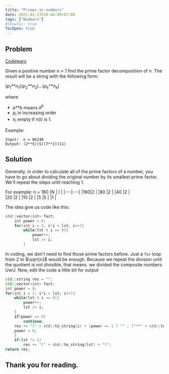 ```yaml
---
title: "Primes in numbers"
date: 2021-01-23T20:46:09+07:00
tags: ["Numbers"]
#ShowToc: true
TocOpen: true
---
```

## Problem
[Codewars](https://www.codewars.com/kata/54d512e62a5e54c96200019e)

Given a positive number n > 1 find the prime factor decomposition of n. The result will be a string with the following form:

($p_1$\*\*$n_1$)($p_2$\*\*$n_2$)...($p_k$\*\*$n_k$)

where 
- a**b means $a^b$
- $p_i$ in increasing order
- $n_i$ empty if n(i) is 1.

Example: 
```
Input:  n = 86240 
Output: (2**5)(5)(7**2)(11)
```
## Solution
Generally, in order to calculate all of the prime factors of a number, you have to go about dividing the original number by its smallest prime factor. We'll repeat the steps until reaching 1.

For example: n = 160
|N  | I |
|---|---|
|160|2  |
|80 |2  |
|40 |2  |   
|20 |2  |
|10 |2  |
|5  |5  |
|1  |

The idea give us code like this: 
```cpp
std::vector<int> fact;
    int power = 0;
    for(int i = 2; i*i < lst; i++){
        while(lst % i == 0){
            power++;
            lst /= i;
        }
```
In coding, we don't need to find those prime factors before. Just a `for` loop from 2 to $\sqrt{n}$ would be enough. Because we repeat the division until the quotient is not divisible, that means. we divided the composite numbers UwU. Now, edit the code a little bit for output
```cpp
std::string res = "";
std::vector<int> fact;
int power = 0;
for(int i = 2; i*i < lst; i++){
    while(lst % i == 0){
        power++;
        lst /= i;
    }
    if(power == 0)
        continue;
    res += "(" + std::to_string(i) + (power == 1 ? "" : ("**" + std::to_string(power))) + ")";
    power = 0;
    }   
    if(lst != 1)
        res += "(" + std::to_string(lst) + ")";
return res;
```
## Thank you for reading.